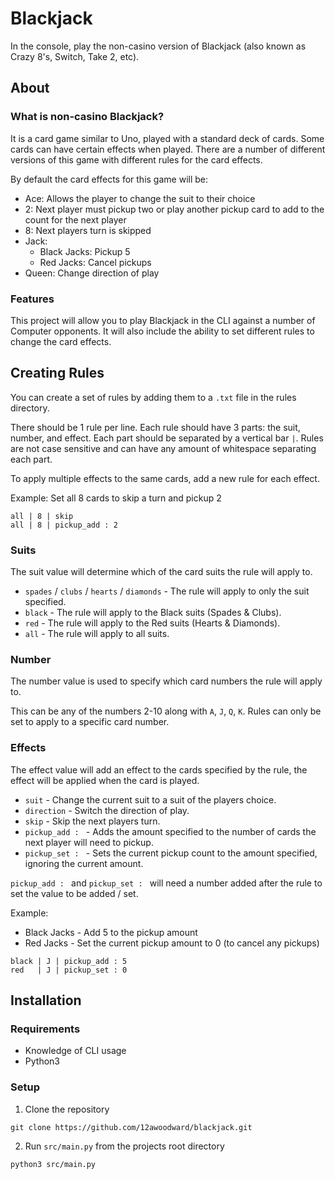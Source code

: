 # Blackjack

In the console, play the non-casino version of Blackjack (also known as Crazy 8's, Switch, Take 2, etc).

## About

### What is non-casino Blackjack?

It is a card game similar to Uno, played with a standard deck of cards. Some cards can have certain effects when played. There are a number of different versions of this game with different rules for the card effects.

By default the card effects for this game will be:

- Ace: Allows the player to change the suit to their choice
- 2: Next player must pickup two or play another pickup card to add to the count for the next player
- 8: Next players turn is skipped
- Jack:
    - Black Jacks: Pickup 5
    - Red Jacks: Cancel pickups
- Queen: Change direction of play

### Features

This project will allow you to play Blackjack in the CLI against a number of Computer opponents. It will also include the ability to set different rules to change the card effects.

## Creating Rules

You can create a set of rules by adding them to a `.txt` file in the rules directory.

There should be 1 rule per line. Each rule should have 3 parts: the suit, number, and effect. Each part should be separated by a vertical bar `|`. Rules are not case sensitive and can have any amount of whitespace separating each part.

To apply multiple effects to the same cards, add a new rule for each effect.

Example: Set all 8 cards to skip a turn and pickup 2
```
all | 8 | skip
all | 8 | pickup_add : 2
```

### Suits

The suit value will determine which of the card suits the rule will apply to.

- `spades` / `clubs` / `hearts` / `diamonds` - The rule will apply to only the suit specified.
- `black` - The rule will apply to the Black suits (Spades & Clubs).
- `red` - The rule will apply to the Red suits (Hearts & Diamonds).
- `all` - The rule will apply to all suits.

### Number

The number value is used to specify which card numbers the rule will apply to.

This can be any of the numbers 2-10 along with `A`, `J`, `Q`, `K`. Rules can only be set to apply to a specific card number.

### Effects

The effect value will add an effect to the cards specified by the rule, the effect will be applied when the card is played.

- `suit` - Change the current suit to a suit of the players choice.
- `direction` - Switch the direction of play.
- `skip` - Skip the next players turn.
- `pickup_add : ` - Adds the amount specified to the number of cards the next player will need to pickup.
- `pickup_set : ` - Sets the current pickup count to the amount specified, ignoring the current amount.

`pickup_add : ` and `pickup_set : ` will need a number added after the rule to set the value to be added / set.

Example: 
- Black Jacks - Add 5 to the pickup amount
- Red Jacks - Set the current pickup amount to 0 (to cancel any pickups)
```
black | J | pickup_add : 5
red   | J | pickup_set : 0
```

## Installation

### Requirements

- Knowledge of CLI usage
- Python3

### Setup

1. Clone the repository
```
git clone https://github.com/12awoodward/blackjack.git
```

2. Run `src/main.py` from the projects root directory
```
python3 src/main.py
```
